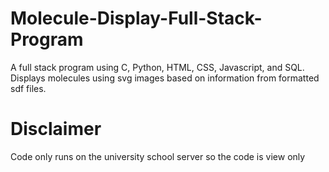 # Molecule-Display-Full-Stack-Program
A full stack program using C, Python, HTML, CSS, Javascript, and SQL. Displays molecules using svg images based on information from formatted sdf files.

# Disclaimer
Code only runs on the university school server so the code is view only
